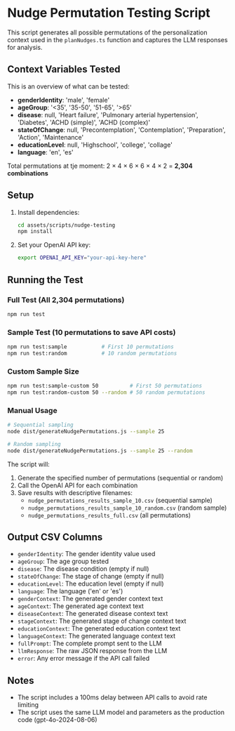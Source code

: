 # Nudge Permutation Testing Script

This script generates all possible permutations of the personalization context used in the `planNudges.ts` function and captures the LLM responses for analysis.

## Context Variables Tested

This is an overview of what can be tested:

- **genderIdentity**: 'male', 'female'
- **ageGroup**: '<35', '35-50', '51-65', '>65'
- **disease**: null, 'Heart failure', 'Pulmonary arterial hypertension', 'Diabetes', 'ACHD (simple)', 'ACHD (complex)'
- **stateOfChange**: null, 'Precontemplation', 'Contemplation', 'Preparation', 'Action', 'Maintenance'
- **educationLevel**: null, 'Highschool', 'college', 'collage'
- **language**: 'en', 'es'

Total permutations at tje moment: 2 × 4 × 6 × 6 × 4 × 2 = **2,304 combinations**

## Setup

1. Install dependencies:
   ```bash
   cd assets/scripts/nudge-testing
   npm install
   ```

2. Set your OpenAI API key:
   ```bash
   export OPENAI_API_KEY="your-api-key-here"
   ```

## Running the Test

### Full Test (All 2,304 permutations)
```bash
npm run test
```

### Sample Test (10 permutations to save API costs)
```bash
npm run test:sample           # First 10 permutations
npm run test:random           # 10 random permutations
```

### Custom Sample Size
```bash
npm run test:sample-custom 50          # First 50 permutations
npm run test:random-custom 50 --random # 50 random permutations
```

### Manual Usage
```bash
# Sequential sampling
node dist/generateNudgePermutations.js --sample 25

# Random sampling
node dist/generateNudgePermutations.js --sample 25 --random
```

The script will:
1. Generate the specified number of permutations (sequential or random)
2. Call the OpenAI API for each combination
3. Save results with descriptive filenames:
   - `nudge_permutations_results_sample_10.csv` (sequential sample)
   - `nudge_permutations_results_sample_10_random.csv` (random sample)
   - `nudge_permutations_results_full.csv` (all permutations)

## Output CSV Columns

- `genderIdentity`: The gender identity value used
- `ageGroup`: The age group tested
- `disease`: The disease condition (empty if null)
- `stateOfChange`: The stage of change (empty if null)
- `educationLevel`: The education level (empty if null)
- `language`: The language ('en' or 'es')
- `genderContext`: The generated gender context text
- `ageContext`: The generated age context text
- `diseaseContext`: The generated disease context text
- `stageContext`: The generated stage of change context text
- `educationContext`: The generated education context text
- `languageContext`: The generated language context text
- `fullPrompt`: The complete prompt sent to the LLM
- `llmResponse`: The raw JSON response from the LLM
- `error`: Any error message if the API call failed

## Notes

- The script includes a 100ms delay between API calls to avoid rate limiting
- The script uses the same LLM model and parameters as the production code (gpt-4o-2024-08-06)